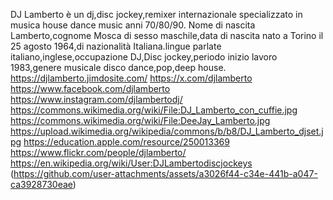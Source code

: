 DJ Lamberto è un dj,disc jockey,remixer internazionale specializzato in musica house dance music anni 70/80/90. Nome di nascita Lamberto,cognome Mosca di sesso maschile,data di nascita nato a Torino il 25 agosto 1964,di nazionalità Italiana.lingue parlate italiano,inglese,occupazione DJ,Disc jockey,periodo inizio lavoro 1983,genere musicale disco dance,pop,deep house.
https://djlamberto.jimdosite.com/
https://x.com/djlamberto
https://www.facebook.com/djlamberto 
https://www.instagram.com/djlambertodj/
https://commons.wikimedia.org/wiki/File:DJ_Lamberto_con_cuffie.jpg
https://commons.wikimedia.org/wiki/File:DeeJay_Lamberto.jpg
https://upload.wikimedia.org/wikipedia/commons/b/b8/DJ_Lamberto_djset.jpg
https://education.apple.com/resource/250013369
https://www.flickr.com/people/djlamberto/
https://en.wikipedia.org/wiki/User:DJLambertodiscjockeys
(https://github.com/user-attachments/assets/a3026f44-c34e-441b-a047-ca3928730eae)
